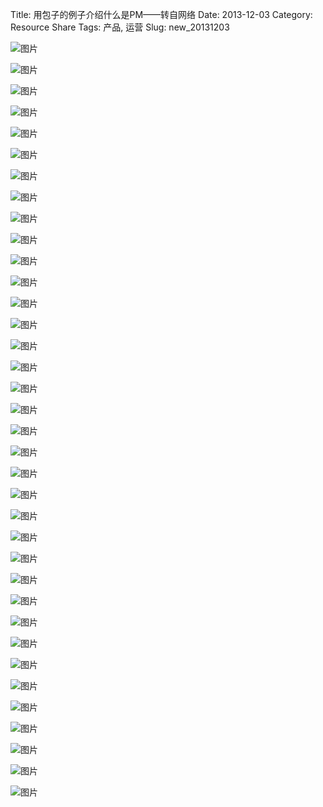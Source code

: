 Title: 用包子的例子介绍什么是PM——转自网络
Date: 2013-12-03
Category: Resource Share
Tags: 产品, 运营
Slug: new_20131203

![图片](https://lh5.googleusercontent.com/-9hhzAH2fzG4/UvTrLnHWOhI/AAAAAAAAAPg/EwPcXSg-9qE/w600-h384-no/%25E5%2590%2583%25E8%25B4%25A7PM01.jpg "包子互联网")

![图片](https://lh4.googleusercontent.com/-Of6fqs-PErY/UvTrLjK2DXI/AAAAAAAAAP8/4QosffFSELI/w600-h390-no/%25E5%2590%2583%25E8%25B4%25A7PM02.jpg "包子互联网")

![图片](https://lh4.googleusercontent.com/-ix_x7zPkZiM/UvTrLciCrPI/AAAAAAAAAPc/9w-r70nqIy8/w600-h388-no/%25E5%2590%2583%25E8%25B4%25A7PM03.jpg "包子互联网")

![图片](https://lh4.googleusercontent.com/-OOmWcTfyRjk/UvTrMSL5BuI/AAAAAAAAAPw/v2ifqmoO_0Y/w600-h389-no/%25E5%2590%2583%25E8%25B4%25A7PM04.jpg "包子互联网")

![图片](https://lh3.googleusercontent.com/-pWqSmF68aDQ/UvTrMWcdWEI/AAAAAAAAAP4/k0cE3OL-YE0/w600-h388-no/%25E5%2590%2583%25E8%25B4%25A7PM05.jpg "包子互联网")

![图片](https://lh4.googleusercontent.com/-A3bItSZy61M/UvTrMgdgiTI/AAAAAAAAAP0/UO6HIKDr3MQ/w600-h381-no/%25E5%2590%2583%25E8%25B4%25A7PM06.jpg "包子互联网")

![图片](https://lh5.googleusercontent.com/-AZjzYPg0Fqc/UvTrNOKlYZI/AAAAAAAAAQQ/x09nXz372X8/w600-h387-no/%25E5%2590%2583%25E8%25B4%25A7PM07.jpg "包子互联网")

![图片](https://lh4.googleusercontent.com/-sIzKPRyNxyk/UvTrNZrPXrI/AAAAAAAAAQM/fShrRFpwm0I/w600-h387-no/%25E5%2590%2583%25E8%25B4%25A7PM08.jpg "包子互联网")

![图片](https://lh4.googleusercontent.com/-vcshueRpxm8/UvTrNlOYY8I/AAAAAAAAAQs/PSVCec24Oms/w600-h381-no/%25E5%2590%2583%25E8%25B4%25A7PM09.jpg "包子互联网")

![图片](https://lh3.googleusercontent.com/-pHgY7UPPZCU/UvTrOUWxdmI/AAAAAAAAAQg/PEsBmn0FQFU/w600-h388-no/%25E5%2590%2583%25E8%25B4%25A7PM10.jpg "包子互联网")

![图片](https://lh3.googleusercontent.com/-5O4EouloImc/UvTrOsBz9WI/AAAAAAAAAQk/fqId-NF3pjk/w600-h389-no/%25E5%2590%2583%25E8%25B4%25A7PM11.jpg "包子互联网")

![图片](https://lh4.googleusercontent.com/-pqD57yqCaj8/UvTrOxue3cI/AAAAAAAAAQo/rd9GGxCaJLc/w600-h386-no/%25E5%2590%2583%25E8%25B4%25A7PM12.jpg "包子互联网")

![图片](https://lh4.googleusercontent.com/-UaPuf8iyn_c/UvTrPH-YrMI/AAAAAAAAARI/YqdQpHOiCNc/w600-h387-no/%25E5%2590%2583%25E8%25B4%25A7PM13.jpg "包子互联网")

![图片](https://lh5.googleusercontent.com/-vPfUczFFhMc/UvTrPVMTbAI/AAAAAAAAAQ4/T-GyUU6eYSA/w600-h384-no/%25E5%2590%2583%25E8%25B4%25A7PM14.jpg "包子互联网")

![图片](https://lh6.googleusercontent.com/-1BN5ROnNBg8/UvTrPnwU3kI/AAAAAAAAARE/1xnHOG2I__o/w600-h387-no/%25E5%2590%2583%25E8%25B4%25A7PM15.jpg "包子互联网")

![图片](https://lh4.googleusercontent.com/-XabTbC_CQi8/UvTrQSACS8I/AAAAAAAAARM/zj669GpROyU/w600-h388-no/%25E5%2590%2583%25E8%25B4%25A7PM16.jpg "包子互联网")

![图片](https://lh5.googleusercontent.com/-AWBKwD0x0Sk/UvTrQpGrIxI/AAAAAAAAARg/lvgmervu5n8/w600-h383-no/%25E5%2590%2583%25E8%25B4%25A7PM17.jpg "包子互联网")

![图片](https://lh3.googleusercontent.com/-Ajb8Ko0bZaE/UvTrQ4wXuAI/AAAAAAAAARc/Brd2NHyEeIk/w600-h384-no/%25E5%2590%2583%25E8%25B4%25A7PM18.jpg "包子互联网")

![图片](https://lh6.googleusercontent.com/-pwxO0GJwUNc/UvTrRN06zoI/AAAAAAAAARk/lgihxRVoIqs/w600-h390-no/%25E5%2590%2583%25E8%25B4%25A7PM19.jpg "包子互联网")

![图片](https://lh4.googleusercontent.com/-yYZbCdfgdS4/UvTrR31QwCI/AAAAAAAAAR0/yHpu_s75mg8/w600-h388-no/%25E5%2590%2583%25E8%25B4%25A7PM20.jpg "包子互联网")

![图片](https://lh6.googleusercontent.com/-bnFBj9tBcuo/UvTrSI1gPcI/AAAAAAAAASE/nUpIrjOLs-8/w600-h389-no/%25E5%2590%2583%25E8%25B4%25A7PM21.jpg "包子互联网")

![图片](https://lh4.googleusercontent.com/-FQp1Wxj1QCg/UvTrSKZTuTI/AAAAAAAAAR8/zKz17PdMK-8/w600-h384-no/%25E5%2590%2583%25E8%25B4%25A7PM22.jpg "包子互联网")

![图片](https://lh4.googleusercontent.com/-nPDFtMziIxY/UvTrS-4JSgI/AAAAAAAAASA/fJEAQgFFQpc/w600-h387-no/%25E5%2590%2583%25E8%25B4%25A7PM23.jpg "包子互联网")

![图片](https://lh5.googleusercontent.com/-d0mErvjjfek/UvTrTMLc4aI/AAAAAAAAASU/CN0U_mjc-eQ/w600-h388-no/%25E5%2590%2583%25E8%25B4%25A7PM24.jpg "包子互联网")

![图片](https://lh3.googleusercontent.com/-r_56O2EO4ng/UvTrTYmKx8I/AAAAAAAAASQ/mE2b0VjR3cQ/w600-h390-no/%25E5%2590%2583%25E8%25B4%25A7PM25.jpg "包子互联网")

![图片](https://lh3.googleusercontent.com/-PtMmVuhEQxo/UvTrUblNXwI/AAAAAAAAASk/pJxfXRJl5gk/w600-h380-no/%25E5%2590%2583%25E8%25B4%25A7PM26.jpg "包子互联网")

![图片](https://lh4.googleusercontent.com/-_bwu4gO5qtA/UvTrUZ8KNDI/AAAAAAAAASo/tPkOp1e_H_0/w600-h388-no/%25E5%2590%2583%25E8%25B4%25A7PM27.jpg "包子互联网")

![图片](https://lh3.googleusercontent.com/-Gw6-8-GAcak/UvTrUjINNmI/AAAAAAAAASs/qGbUwUOQPCE/w600-h387-no/%25E5%2590%2583%25E8%25B4%25A7PM28.jpg "包子互联网")

![图片](https://lh5.googleusercontent.com/-Wk1wqdWydwI/UvTrVC4oHuI/AAAAAAAAAS8/j0Bv9nwCqDM/w600-h388-no/%25E5%2590%2583%25E8%25B4%25A7PM29.jpg "包子互联网")

![图片](https://lh5.googleusercontent.com/-NyD3kYNlRBE/UvTrVfPDy5I/AAAAAAAAATA/3dBmoKVhutI/w600-h388-no/%25E5%2590%2583%25E8%25B4%25A7PM30.jpg "包子互联网")

![图片](https://lh5.googleusercontent.com/-KQO73QISH34/UvTrVnyHTaI/AAAAAAAAATE/nDMMl_w06ps/w600-h387-no/%25E5%2590%2583%25E8%25B4%25A7PM31.jpg "包子互联网")

![图片](https://lh6.googleusercontent.com/-T2FJuDzGxsI/UvTrWZWtfjI/AAAAAAAAATs/DZsLjcI40Iw/w600-h387-no/%25E5%2590%2583%25E8%25B4%25A7PM32.jpg "包子互联网")

![图片](https://lh4.googleusercontent.com/-xOhcw1klYXY/UvTrX5UYdqI/AAAAAAAAATo/90SdKYBhOMw/w600-h388-no/%25E5%2590%2583%25E8%25B4%25A7PM33.jpg "包子互联网")

![图片](https://lh5.googleusercontent.com/-YWAd1X6uM_4/UvTrWu8WYbI/AAAAAAAAATQ/2qn3KDytbUA/w600-h384-no/%25E5%2590%2583%25E8%25B4%25A7PM34.jpg "包子互联网")

![图片](https://lh4.googleusercontent.com/-iCaYjQIA-iU/UvTrXS_6bGI/AAAAAAAAATk/kCR4lmUCZsc/w600-h384-no/%25E5%2590%2583%25E8%25B4%25A7PM35.jpg "包子互联网")

![图片](https://lh4.googleusercontent.com/-htXHz1rVhGE/UvTrXibxCHI/AAAAAAAAATg/B_tXNRbVAhQ/w600-h388-no/%25E5%2590%2583%25E8%25B4%25A7PM36.jpg "包子互联网")
